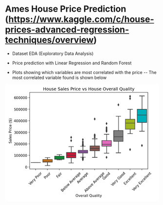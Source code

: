 # Ames House Price Prediction (https://www.kaggle.com/c/house-prices-advanced-regression-techniques/overview)

- Dataset EDA (Exploratory Data Analysis)
- Price prediction with Linear Regression and Random Forest

- Plots showing which variables are most correlated with the price 
-- The most correlated variable found is shown below

![Alt text](/Price_OverallQuality.png?raw=true "Price_OverallQuality")